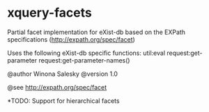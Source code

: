 # xquery-facets
Partial facet implementation for eXist-db based on the EXPath specifications (http://expath.org/spec/facet)

Uses the following eXist-db specific functions:
      util:eval 
      request:get-parameter
      request:get-parameter-names()
 
 @author Winona Salesky
 @version 1.0 

 @see http://expath.org/spec/facet   
 
 *TODO: 
  Support for hierarchical facets
